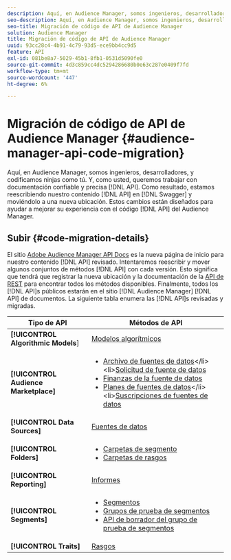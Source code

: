 ```yaml
---
description: Aquí, en Audience Manager, somos ingenieros, desarrolladores, y codificamos ninjas como tú. Y, como usted, queremos trabajar con documentación de API fiable y precisa. Como resultado, estamos reescribiendo nuestro contenido de API en Swagger y moviéndolo a una nueva ubicación. Estos cambios están diseñados para ayudar a mejorar su experiencia con el código de API de Audience Manager.
seo-description: Aquí, en Audience Manager, somos ingenieros, desarrolladores, y codificamos ninjas como tú. Y, como usted, queremos trabajar con documentación de API fiable y precisa. Como resultado, estamos reescribiendo nuestro contenido de API en Swagger y moviéndolo a una nueva ubicación. Estos cambios están diseñados para ayudar a mejorar su experiencia con el código de API de Audience Manager.
seo-title: Migración de código de API de Audience Manager
solution: Audience Manager
title: Migración de código de API de Audience Manager
uuid: 93cc28c4-4b91-4c79-93d5-ece9bb4cc9d5
feature: API
exl-id: 081be8a7-5029-45b1-8fb1-0531d5090fe0
source-git-commit: 4d3c859cc4dc5294286680b0e63c287e0409f7fd
workflow-type: tm+mt
source-wordcount: '447'
ht-degree: 6%

---
```


# Migración de código de API de Audience Manager {#audience-manager-api-code-migration}

Aquí, en Audience Manager, somos ingenieros, desarrolladores, y codificamos ninjas como tú. Y, como usted, queremos trabajar con documentación confiable y precisa [!DNL API]. Como resultado, estamos reescribiendo nuestro contenido [!DNL API] en [!DNL Swagger] y moviéndolo a una nueva ubicación. Estos cambios están diseñados para ayudar a mejorar su experiencia con el código [!DNL API] del Audience Manager.

## Subir {#code-migration-details}

<!-- api-swagger-migration.xml -->

El sitio [Adobe Audience Manager API Docs](https://bank.demdex.com/portal/swagger/index.html) es la nueva página de inicio para nuestro contenido [!DNL API] revisado. Intentaremos reescribir y mover algunos conjuntos de métodos [!DNL API] con cada versión. Esto significa que tendrá que registrar la nueva ubicación y la documentación de la [API de REST](../api/rest-api-main/rest-api-main.md) para encontrar todos los métodos disponibles. Finalmente, todos los [!DNL API]s públicos estarán en el sitio [!DNL Audience Manager] [!DNL API] de documentos. La siguiente tabla enumera las [!DNL API]s revisadas y migradas.

<!--

<table id="table_CD3C244CB02C48C898745FB982EC828C"> 
 <thead> 
  <tr> 
   <th colname="col1" class="entry"> API Type </th> 
   <th colname="col2" class="entry"> API Methods </th> 
  </tr> 
 </thead>
 <tbody>
 <tr> 
   <td colname="col1"> <p> <b>Algorithmic Models</b> </p> </td> 
   <td colname="col2"> <p> <a href="https://bank.demdex.com/portal/swagger/index.html#/Algorithmic_Models_API" format="https" scope="external"> Algorithmic Models</a> </p> </td> 
  </tr> 
  <tr> 
   <td colname="col1"> <p> <b>Audience Marketplace</b> </p> </td> 
   <td colname="col2"> <p> 
     <ul id="ul_4CFB3FAAC0B04E5AADD80E7D7FAF2722"> 
      <li id="li_50EE5F6B2278480E9FEA04AD51664F9D"> <a href="https://bank.demdex.com/portal/swagger/index.html#!/?f=Data_Feed_API" format="https" scope="external"> Data Feeds</a> </li> 
      <li id="li_5D372E3819014AB78C12048A9A2DC89F"> <a href="https://bank.demdex.com/portal/swagger/index.html#!/Data_Feed_Request_API/" format="https" scope="external"> Data Feed Request</a> </li> 
      <li id="li_0582688D08C346C68B81D86A5C46E053"> <a href="https://bank.demdex.com/portal/swagger/index.html#!/?f=Data_Feed_Finance_API" format="https" scope="external"> Data Feed Finance</a> </li> 
      <li id="li_C1C1CB42D6A74803B4672F6EE2D2D08C"> <a href="https://bank.demdex.com/portal/swagger/index.html#!/?f=Data_Feed_Plans_API" format="https" scope="external"> Data Feed Plans</a> </li> 
      <li id="li_D8F9D791D0824287B9D0B0585E3106AB"> <a href="https://bank.demdex.com/portal/swagger/index.html#!/Data_Feed_Subscription_API" format="https" scope="external"> Data Feed Subscriptions</a> </li> 
     </ul> </p> </td> 
  </tr> 
  <tr> 
   <td colname="col1"> <p> <b>Data Source</b> </p> </td> 
   <td colname="col2"> <p> <a href="https://bank.demdex.com/portal/swagger/index.html#!/Data_Source_API" format="https" scope="external"> Data Sources</a> </p> </td> 
  </tr> 
   <td colname="col1"> <p> <b>Derived Signals</b> </p> </td> 
   <td colname="col2"> <p> <a href="https://bank.demdex.com/portal/swagger/index.html#/Derived_Signals_API" format="https" scope="external"> Derived Signals</a> </p> </td> 
  </tr>   
  <tr> 
   <td colname="col1"> <p> <b>Folders</b> </p> </td> 
   <td colname="col2"> <p> 
     <ul id="ul_FD05673B372141F3B0EF2C79A338F744"> 
      <li id="li_5D16FCAF6F0E411694A1CFBE9571BDAC"> <a href="https://bank.demdex.com/portal/swagger/index.html#!/Segment_Folder_API" format="https" scope="external"> Segment Folders</a> </li> 
      <li id="li_5DC088C0F8CA4FC193248366C8400030"> <a href="https://bank.demdex.com/portal/swagger/index.html#!/Trait_Folder_API" scope="external" format="https"> Trait Folders</a> </li> 
     </ul> </p> </td> 
  </tr> 
  <tr> 
   <td colname="col1"> <p> <b>Reporting</b> </p> </td> 
   <td colname="col2"> <p> <a href="https://bank.demdex.com/portal/swagger/index.html#!/Reporting_API" format="https" scope="external"> Reporting</a> </p> </td> 
  </tr> 
  <tr> 
   <td colname="col1"> <p> <b>Segments</b> </p> </td> 
   <td colname="col2"> <p> 
     <ul id="ul_098B0655653D4846B70349A35A055C19"> 
      <li id="li_41A3003BF41147969BC88D4F12A5C1BB"> <a href="https://bank.demdex.com/portal/swagger/index.html#!/Segments_API" format="https" scope="external"> Segments</a> </li> 
      <li id="li_22A858D377634D88AE58BE2CE924169C"> <a href="https://bank.demdex.com/portal/swagger/index.html#!/Segment_Test_Group_API/" format="https" scope="external"> Segment Test Groups</a> </li> 
      <li id="li_2B505A1B43CF4B29A0336106C321E7FD"> <a href="https://bank.demdex.com/portal/swagger/index.html#!/Segment_Test_Group_Draft_API/" format="https" scope="external"> Segment Test Group Draft API</a> </li> 
     </ul> </p> </td> 
  </tr> 
  <tr> 
   <td colname="col1"> <p> <b>Traits</b> </p> </td> 
   <td colname="col2"> <p> <a href="https://bank.demdex.com/portal/swagger/index.html#!/Traits_API" format="https" scope="external"> Traits</a> </p> </td> 
  </tr>
 </tbody>
</table>

-->


| Tipo de API | Métodos de API |
---------|----------
| **[!UICONTROL Algorithmic Models**] | [Modelos algorítmicos](https://bank.demdex.com/portal/swagger/index.html#/Algorithmic_Models_API) |
| **[!UICONTROL Audience Marketplace]** | <ul><li>[Archivo de fuentes de datos](https://bank.demdex.com/portal/swagger/index.html#/Audience%20Marketplace%20Buyer%20API/get_available_data_feeds_)</li><li>[Solicitud de fuente de datos](https://bank.demdex.com/portal/swagger/index.html#/Audience%20Marketplace%20Buyer%20API/post_available_data_feeds__dataSourceId__requests)</li><li>[Finanzas de la fuente de datos](https://bank.demdex.com/portal/swagger/index.html#/Audience%20Marketplace%20Finance%20API/get_data_feeds_billing_report)</li><li>[Planes de fuentes de datos](https://bank.demdex.com/portal/swagger/index.html#/Audience%20Marketplace%20Seller%20API/get_data_feeds__dataSourceId__plans_)</li><li>[Suscripciones de fuentes de datos](https://bank.demdex.com/portal/swagger/index.html#/Audience%20Marketplace%20Seller%20API/get_data_feeds__dataSourceId__subscriptions)</li></ul> |
| **[!UICONTROL Data Sources]** | [Fuentes de datos ](https://bank.demdex.com/portal/swagger/index.html#/Data_Source_API) |
| **[!UICONTROL Folders]** | <ul><li>[Carpetas de segmento](https://bank.demdex.com/portal/swagger/index.html#/Segment_Folder_API)</li><li>[Carpetas de rasgos](https://bank.demdex.com/portal/swagger/index.html#/Trait%20Folder%20API)</li></ul> |
| **[!UICONTROL Reporting]** | [Informes](https://bank.demdex.com/portal/swagger/index.html#/Reporting%20API) |
| **[!UICONTROL Segments]** | <ul><li>[Segmentos ](https://bank.demdex.com/portal/swagger/index.html#/Segments%20API)</li><li>[Grupos de prueba de segmentos](https://bank.demdex.com/portal/swagger/index.html#/Segment%20Test%20Group%20API)</li><li>[API de borrador del grupo de prueba de segmentos](https://bank.demdex.com/portal/swagger/index.html#/Segment%20Test%20Group%20API/post_segment_test_groups_drafts)</li></ul> |
| **[!UICONTROL Traits]** | [Rasgos ](https://bank.demdex.com/portal/swagger/index.html#/Traits%20API) |
